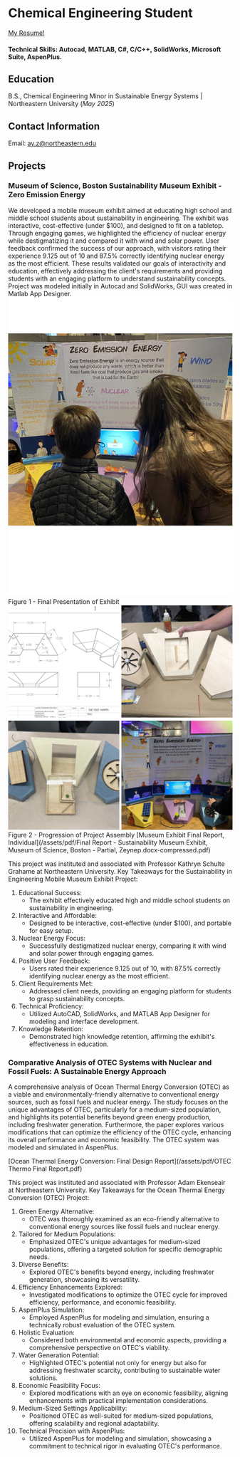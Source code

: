 # Chemical Engineering Student

[My Resume!](/assets/pdf/ZA_RESUME_BGJ_3.pdf)

#### Technical Skills: Autocad, MATLAB, C#, C/C++, SolidWorks, Microsoft Suite, AspenPlus.

## Education
B.S., Chemical Engineering Minor in Sustainable Energy Systems | Northeastern University (_May 2025_)

## Contact Information
Email: ay.z@northeastern.edu

## Projects
### Museum of Science, Boston Sustainability Museum Exhibit - Zero Emission Energy

We developed a mobile museum exhibit aimed at educating high school and middle school students about sustainability in engineering. The exhibit was interactive, cost-effective (under $100), and designed to fit on a tabletop. Through engaging games, we highlighted the efficiency of nuclear energy while destigmatizing it and compared it with wind and solar power. User feedback confirmed the success of our approach, with visitors rating their experience 9.125 out of 10 and 87.5% correctly identifying nuclear energy as the most efficient. These results validated our goals of interactivity and education, effectively addressing the client's requirements and providing students with an engaging platform to understand sustainability concepts. Project was modeled initially in Autocad and SolidWorks, GUI was created in Matlab App Designer.
![Picture of Museum Exhibit](/assets/img/Photo_MU3.png)
Figure 1 - Final Presentation of Exhibit
![Picture of Museum Exhibit2](/assets/img/Photo_MUT.png)
Figure 2 - Progression of Project Assembly
[Museum Exhibit Final Report, Individual](/assets/pdf/Final Report - Sustainability Museum Exhibit, Museum of Science, Boston - Partial, Zeynep.docx-compressed.pdf)

This project was instituted and associated with Professor Kathryn Schulte Grahame at Northeastern University.
Key Takeaways for the Sustainability in Engineering Mobile Museum Exhibit Project:

1. Educational Success:
   - The exhibit effectively educated high and middle school students on sustainability in engineering.
2. Interactive and Affordable:
   - Designed to be interactive, cost-effective (under $100), and portable for easy setup.
3. Nuclear Energy Focus:
   - Successfully destigmatized nuclear energy, comparing it with wind and solar power through engaging games.
4. Positive User Feedback:
   - Users rated their experience 9.125 out of 10, with 87.5% correctly identifying nuclear energy as the most efficient.
5. Client Requirements Met:
   - Addressed client needs, providing an engaging platform for students to grasp sustainability concepts.
6. Technical Proficiency:
   - Utilized AutoCAD, SolidWorks, and MATLAB App Designer for modeling and interface development.
7. Knowledge Retention:
   - Demonstrated high knowledge retention, affirming the exhibit's effectiveness in education.


### Comparative Analysis of OTEC Systems with Nuclear and Fossil Fuels: A Sustainable Energy Approach


A comprehensive analysis of Ocean Thermal Energy Conversion (OTEC) as a viable and environmentally-friendly alternative to conventional energy sources, such as fossil fuels and nuclear energy. The study focuses on the unique advantages of OTEC, particularly for a medium-sized population, and highlights its potential benefits beyond green energy production, including freshwater generation. Furthermore, the paper explores various modifications that can optimize the efficiency of the OTEC cycle, enhancing its overall performance and economic feasibility. The OTEC system was modeled and simulated in AspenPlus.

[Ocean Thermal Energy Conversion: Final Design Report](/assets/pdf/OTEC Thermo Final Report.pdf)

This project was instituted and associated with Professor Adam Ekenseair at Northeastern University.
Key Takeaways for the Ocean Thermal Energy Conversion (OTEC) Project:

1. Green Energy Alternative:
   - OTEC was thoroughly examined as an eco-friendly alternative to conventional energy sources like fossil fuels and nuclear energy.
2. Tailored for Medium Populations:
   - Emphasized OTEC's unique advantages for medium-sized populations, offering a targeted solution for specific demographic needs.
3. Diverse Benefits:
   - Explored OTEC's benefits beyond energy, including freshwater generation, showcasing its versatility.
4. Efficiency Enhancements Explored:
   - Investigated modifications to optimize the OTEC cycle for improved efficiency, performance, and economic feasibility.
5. AspenPlus Simulation:
   - Employed AspenPlus for modeling and simulation, ensuring a technically robust evaluation of the OTEC system.
6. Holistic Evaluation:
   - Considered both environmental and economic aspects, providing a comprehensive perspective on OTEC's viability.
7. Water Generation Potential:
   - Highlighted OTEC's potential not only for energy but also for addressing freshwater scarcity, contributing to sustainable water solutions.
8. Economic Feasibility Focus:
   - Explored modifications with an eye on economic feasibility, aligning enhancements with practical implementation considerations.
9. Medium-Sized Settings Applicability:
   - Positioned OTEC as well-suited for medium-sized populations, offering scalability and regional adaptability.
10. Technical Precision with AspenPlus:
    - Utilized AspenPlus for modeling and simulation, showcasing a commitment to technical rigor in evaluating OTEC's performance.

